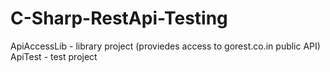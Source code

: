 # C-Sharp-RestApi-Testing

ApiAccessLib - library project (proviedes access to gorest.co.in public API)
ApiTest - test project
